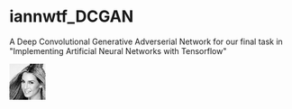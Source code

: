 # iannwtf_DCGAN
A Deep Convolutional Generative Adverserial Network for our final task in "Implementing Artificial Neural Networks with Tensorflow"

![](https://github.com/D3vvy/iannwtf_DCGAN/blob/master/test.gif)
